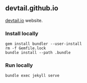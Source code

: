 ## devtail.github.io

[devtail.io](https://devtail.io) website.

### Install locally
```
gem install bundler --user-install
rm -f Gemfile.lock
bundle install --path .bundle
```

### Run locally
```
bundle exec jekyll serve
```
